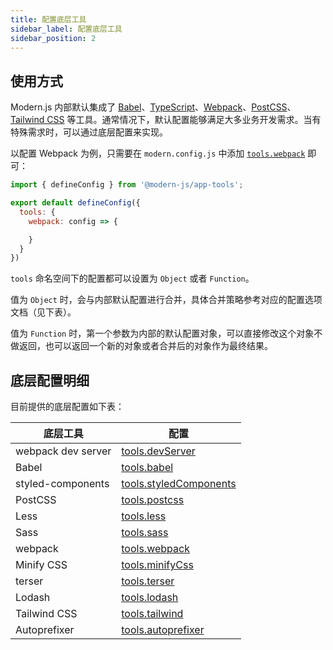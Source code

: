 ```yaml
---
title: 配置底层工具
sidebar_label: 配置底层工具
sidebar_position: 2
---
```



## 使用方式

Modern.js 内部默认集成了 [Babel](https://babeljs.io/)、[TypeScript](https://www.typescriptlang.org/)、[Webpack](https://webpack.js.org/)、[PostCSS](https://postcss.org/)、[Tailwind CSS](https://tailwindcss.com/) 等工具。通常情况下，默认配置能够满足大多业务开发需求。当有特殊需求时，可以通过底层配置来实现。

以配置 Webpack 为例，只需要在 `modern.config.js` 中添加 [`tools.webpack`](/docs/apis/config/tools/webpack) 即可：

```javascript title="modern.config.js"
import { defineConfig } from '@modern-js/app-tools';

export default defineConfig({
  tools: {
    webpack: config => {

    }
  }
})
```

`tools` 命名空间下的配置都可以设置为 `Object` 或者 `Function`。

值为 `Object` 时，会与内部默认配置进行合并，具体合并策略参考对应的配置选项文档（见下表）。

值为 `Function` 时，第一个参数为内部的默认配置对象，可以直接修改这个对象不做返回，也可以返回一个新的对象或者合并后的对象作为最终结果。

## 底层配置明细

目前提供的底层配置如下表：

| 底层工具 | 配置   |
| -------- | --------- |
| webpack dev server  | [tools.devServer](/docs/apis/config/tools/dev-server) |
| Babel        | [tools.babel](/docs/apis/config/tools/babel)|
| styled-components | [tools.styledComponents](/docs/apis/config/tools/styled-components)|
| PostCSS | [tools.postcss](/docs/apis/config/tools/postcss)|
| Less | [tools.less](/docs/apis/config/tools/less) |
| Sass | [tools.sass](/docs/apis/config/tools/sass) |
| webpack | [tools.webpack](/docs/apis/config/tools/webpack)|
| Minify CSS | [tools.minifyCss](/docs/apis/config/tools/minify-css)|
| terser | [tools.terser](/docs/apis/config/tools/terser)|
| Lodash | [tools.lodash](/docs/apis/config/tools/lodash)|
| Tailwind CSS | [tools.tailwind](/docs/apis/config/tools/tailwindcss) |
| Autoprefixer | [tools.autoprefixer](/docs/apis/config/tools/autoprefixer) |
